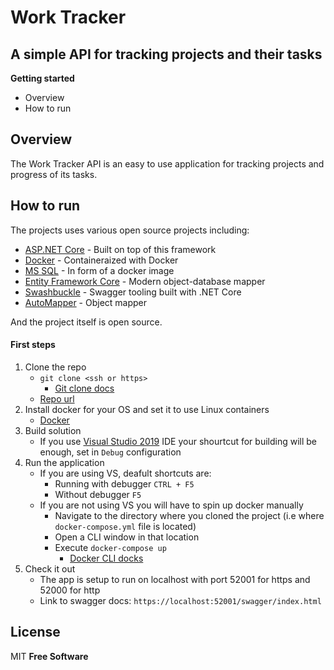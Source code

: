 # Work Tracker
## A simple API for tracking projects and their tasks

**Getting started**
- Overview
- How to run

## Overview

The Work Tracker API is an easy to use application for tracking projects and progress of its tasks.

## How to run

The projects uses various open source projects including:

- [ASP.NET Core](https://docs.microsoft.com/en-us/aspnet/core/introduction-to-aspnet-core?view=aspnetcore-5.0) - Built on top of this framework
- [Docker](https://docs.docker.com/) - Containeraized with Docker 
- [MS SQL](https://hub.docker.com/_/microsoft-mssql-server) - In form of a docker image
- [Entity Framework Core](https://docs.microsoft.com/en-us/ef/core/) - Modern object-database mapper
- [Swashbuckle](https://github.com/domaindrivendev/Swashbuckle.AspNetCore) - Swagger tooling built with .NET Core
- [AutoMapper](https://docs.automapper.org/en/stable/Getting-started.html) - Object mapper

And the project itself is open source.

#### First steps

1. Clone the repo
    - `git clone <ssh or https>` 
        - [Git clone docs](https://git-scm.com/docs/git-clone) 
    - [Repo url](https://github.com/DarkoRadivojevic/work-tracker) 
2. Install docker for your OS and set it to use Linux containers
    - [Docker](https://www.docker.com/products/docker-desktop) 
3. Build solution
    - If you use [Visual Studio 2019](https://visualstudio.microsoft.com/) IDE your shourtcut for building will be enough, set in `Debug` configuration
4. Run the application
    - If you are using VS, deafult shortcuts are:
        -  Running with debugger  `CTRL + F5`
        -  Without debugger `F5` 
    - If you are not using VS you will have to spin up docker manually 
        - Navigate to the directory where you cloned the project (i.e where `docker-compose.yml` file is located)
        - Open a CLI window in that location 
        - Execute `docker-compose up`
            - [Docker CLI docks](https://docs.docker.com/engine/reference/commandline/cli/) 
5. Check it out
    - The app is setup to run on localhost with port 52001 for https and 52000 for http
    - Link to swagger docs: `https://localhost:52001/swagger/index.html`

## License
MIT
**Free Software**

